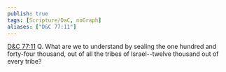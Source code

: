 ```yaml
---
publish: true
tags: [Scripture/DaC, noGraph]
aliases: ["D&C 77:11"]
---
```

[D&C 77:11](https://churchofjesuschrist.org/study/scriptures/dc-testament/dc/77?lang=eng&id=p11#p11) Q. What are we to understand by sealing the one hundred and forty-four thousand, out of all the tribes of Israel--twelve thousand out of every tribe?
